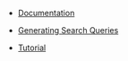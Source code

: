 - [Documentation](/en/docs.md)

- [Generating Search Queries](/en/generating-queries.md)

- [Tutorial](/en/tutorial.md)
